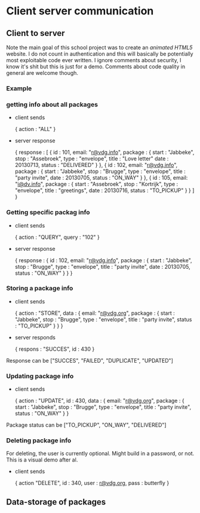 

# Client server communication

## Client to server

Note the main goal of this school project was to create an *animated HTML5* website. I do not count in authentication and this will basically be potentially most exploitable code ever written. I ignore comments about security, I know it's shit but this is just for a demo. Comments about code quality in general are welcome though.

### Example

### getting info about all packages

- client sends

    { action : "ALL" }

- server response

    { response : [
            { id : 101,
              email: "r@vdg.info",
              package : {
                    start : "Jabbeke",
                    stop  : "Assebroek",
                    type  : "envelope",
                    title : "Love letter"
                    date  : 20130713,
                    status : "DELIVERED"
              }
            },
            { id : 102,
              email: "r@vdg.info",
              package : {
                    start : "Jabbeke",
                    stop  : "Brugge",
                    type  : "envelope",
                    title : "party invite",
                    date  : 20130705,
                    status : "ON_WAY"
              }
            },
            { id : 105,
              email: "i@dv.info",
              package : {
                    start : "Assebroek",
                    stop  : "Kortrijk",
                    type  : "envelope",
                    title : "greetings",
                    date  : 20130716,
                    status : "TO_PICKUP"
              }
            }
        ]
    }

### Getting specific packag info

- client sends

    { action : "QUERY",
      query  : "102" }

 - server response

    { response : { id : 102,
              email: "r@vdg.info",
              package : {
                    start : "Jabbeke",
                    stop  : "Brugge",
                    type  : "envelope",
                    title : "party invite",
                    date  : 20130705,
                    status : "ON_WAY"
              }
            }
    }

### Storing a package info

- client sends

    { action : "STORE",
      data   : {
            email: "r@vdg.org",
              package : {
                    start : "Jabbeke",
                    stop  : "Brugge",
                    type  : "envelope",
                    title : "party invite",
                    status : "TO_PICKUP"
              }
      }
    }

- server responds

    { respons : "SUCCES",
      id : 430
    }

Response can be ["SUCCES", "FAILED", "DUPLICATE", "UPDATED"]

### Updating package info

- client sends

    { action : "UPDATE",
      id : 430,
      data   : {
            email: "r@vdg.org",
              package : {
                    start : "Jabbeke",
                    stop  : "Brugge",
                    type  : "envelope",
                    title : "party invite",
                    status : "ON_WAY"
              }
    }

Package status can be ["TO_PICKUP", "ON_WAY", "DELIVERED"]

### Deleting package info

For deleting, the user is currently optional. Might build in a password, or not. This is a visual demo after al.

- client sends

    { action "DELETE",
      id : 340,
      user : r@vdg.org,
      pass : butterfly
    }

## Data-storage of packages


